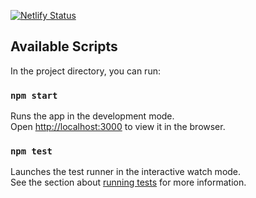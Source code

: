 [![Netlify Status](https://api.netlify.com/api/v1/badges/acac6cf4-857a-4eca-9b6e-3c0d1511044f/deploy-status)](https://app.netlify.com/sites/jparre/deploys)

## Available Scripts

In the project directory, you can run:

### `npm start`

Runs the app in the development mode.<br>
Open [http://localhost:3000](http://localhost:3000) to view it in the browser.

### `npm test`

Launches the test runner in the interactive watch mode.<br>
See the section about [running tests](https://facebook.github.io/create-react-app/docs/running-tests) for more information.
